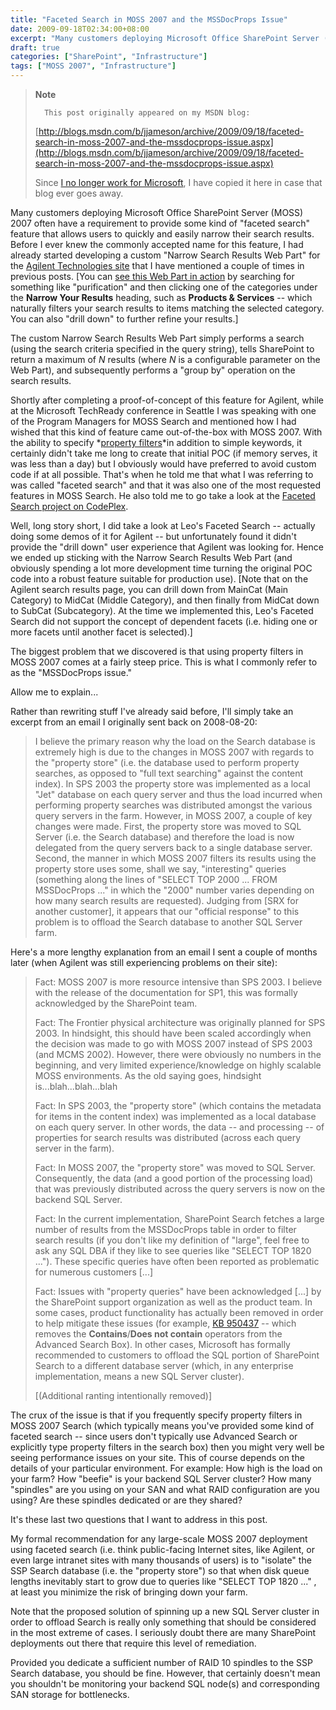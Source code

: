 ```yaml
---
title: "Faceted Search in MOSS 2007 and the MSSDocProps Issue"
date: 2009-09-18T02:34:00+08:00
excerpt: "Many customers deploying Microsoft Office SharePoint Server (MOSS) 2007 often have a requirement to provide some kind of \"faceted search\" feature that allows users to quickly and easily narrow their search results. Before I ever knew the commonly accepted..."
draft: true
categories: ["SharePoint", "Infrastructure"]
tags: ["MOSS 2007", "Infrastructure"]
---
```


> **Note**
> 
>       This post originally appeared on my MSDN blog:
> 
> [http://blogs.msdn.com/b/jjameson/archive/2009/09/18/faceted-search-in-moss-2007-and-the-mssdocprops-issue.aspx](http://blogs.msdn.com/b/jjameson/archive/2009/09/18/faceted-search-in-moss-2007-and-the-mssdocprops-issue.aspx)
> 
> Since [I no longer work for Microsoft](/blog/jjameson/2011/09/02/last-day-with-microsoft), I have copied it here in case that blog ever goes away.

Many customers deploying Microsoft Office SharePoint Server (MOSS) 2007 often have a requirement to provide some kind of "faceted search" feature that allows users to quickly and easily narrow their search results. Before I ever knew the commonly accepted name for this feature, I had already started developing a custom "Narrow Search Results Web Part" for the [Agilent Technologies site](http://www.chem.agilent.com/) that I have mentioned a couple of times in previous posts. [You can [see this Web Part in action](http://www.chem.agilent.com/en-US/Search/Pages/default.aspx?k=purification&a=%20scope:%22English%20%28U.S.%29%20Content%22+MainCat:%22Products+%26+Services%22) by searching for something like "purification" and then clicking one of the categories under the **Narrow Your Results** heading, such as **Products & Services** -- which naturally filters your search results to items matching the selected category. You can also "drill down" to further refine your results.]

The custom Narrow Search Results Web Part simply performs a search (using the search criteria specified in the query string), tells SharePoint to return a maximum of <var>N</var> results (where <var>N</var> is a configurable parameter on the Web Part), and subsequently performs a "group by" operation on the search results.

Shortly after completing a proof-of-concept of this feature for Agilent, while at the Microsoft TechReady conference in Seattle I was speaking with one of the Program Managers for MOSS Search and mentioned how I had wished that this kind of feature came out-of-the-box with MOSS 2007. With the ability to specify *[property filters](http://msdn.microsoft.com/en-us/library/ms582745.aspx)*in addition to simple keywords, it certainly didn't take me long to create that initial POC (if memory serves, it was less than a day) but I obviously would have preferred to avoid custom code if at all possible. That's when he told me that what I was referring to was called "faceted search" and that it was also one of the most requested features in MOSS Search. He also told me to go take a look at the [Faceted Search project on CodePlex](http://facetedsearch.codeplex.com/).

Well, long story short, I did take a look at Leo's Faceted Search -- actually doing some demos of it for Agilent -- but unfortunately found it didn't provide the "drill down" user experience that Agilent was looking for. Hence we ended up sticking with the Narrow Search Results Web Part (and obviously spending a lot more development time turning the original POC code into a robust feature suitable for production use). [Note that on the Agilent search results page, you can drill down from MainCat (Main Category) to MidCat (Middle Category), and then finally from MidCat down to SubCat (Subcategory). At the time we implemented this, Leo's Faceted Search did not support the concept of dependent facets (i.e. hiding one or more facets until another facet is selected).]

The biggest problem that we discovered is that using property filters in MOSS 2007 comes at a fairly steep price. This is what I commonly refer to as the "MSSDocProps issue."

Allow me to explain...

Rather than rewriting stuff I've already said before, I'll simply take an excerpt from an email I originally sent back on 2008-08-20:

> I believe the primary reason why the load on the Search database is extremely
> high is due to the changes in MOSS 2007 with regards to the "property store"
> (i.e. the database used to perform property searches, as opposed to "full
> text searching" against the content index). In SPS 2003 the property store
> was implemented as a local "Jet" database on each query server and thus
> the load incurred when performing property searches was distributed amongst
> the various query servers in the farm. However, in MOSS 2007, a couple of
> key changes were made. First, the property store was moved to SQL Server
> (i.e. the Search database) and therefore the load is now delegated from
> the query servers back to a single database server. Second, the manner in
> which MOSS 2007 filters its results using the property store uses some,
> shall we say, "interesting" queries (something along the lines of "SELECT
> TOP 2000 ... FROM MSSDocProps ..." in which the "2000" number varies depending
> on how many search results are requested). Judging from [SRX for another
> customer], it appears that our "official response" to this problem is to
> offload the Search database to another SQL Server farm.

Here's a more lengthy explanation from an email I sent a couple of months later (when Agilent was still experiencing problems on their site):

> Fact: MOSS 2007 is more resource intensive than SPS 2003. I believe with the release of the documentation for SP1, this was formally acknowledged by the SharePoint team.
> 
> Fact: The Frontier physical architecture was originally planned for SPS 2003. In hindsight, this should have been scaled accordingly when the decision was made to go with MOSS 2007 instead of SPS 2003 (and MCMS 2002). However, there were obviously no numbers in the beginning, and very limited experience/knowledge on highly scalable MOSS environments. As the old saying goes, hindsight is...blah...blah...blah
> 
> Fact: In SPS 2003, the "property store" (which contains the metadata for items in the content index) was implemented as a local database on each query server. In other words, the data -- and processing -- of properties for search results was distributed (across each query server in the farm).
> 
> Fact: In MOSS 2007, the "property store" was moved to SQL Server. Consequently, the data (and a good portion of the processing load) that was previously distributed across the query servers is now on the backend SQL Server.
> 
> Fact: In the current implementation, SharePoint Search fetches a large number of results from the MSSDocProps table in order to filter search results (if you don't like my definition of "large", feel free to ask any SQL DBA if they like to see queries like "SELECT TOP 1820 ..."). These specific queries have often been reported as problematic for numerous customers [...]
> 
> Fact: Issues with "property queries" have been acknowledged [...] by the SharePoint support organization as well as the product team. In some cases, product functionality has actually been removed in order to help mitigate these issues (for example, [KB 950437](http://support.microsoft.com/kb/950437/) -- which removes the **Contains**/**Does not contain** operators from the Advanced Search Box). In other cases, Microsoft has formally recommended to customers to offload the SQL portion of SharePoint Search to a different database server (which, in any enterprise implementation, means a new SQL Server cluster).
> 
> [(Additional ranting intentionally removed)]

The crux of the issue is that if you frequently specify property filters in MOSS 2007 Search (which typically means you've provided some kind of faceted search -- since users don't typically use Advanced Search or explicitly type property filters in the search box) then you might very well be seeing performance issues on your site. This of course depends on the details of your particular environment. For example: How high is the load on your farm? How "beefie" is your backend SQL Server cluster? How many "spindles" are you using on your SAN and what RAID configuration are you using? Are these spindles dedicated or are they shared?

It's these last two questions that I want to address in this post.

My formal recommendation for any large-scale MOSS 2007 deployment using faceted search (i.e. think public-facing Internet sites, like Agilent, or even large intranet sites with many thousands of users) is to "isolate" the SSP Search database (i.e. the "property store") so that when disk queue lengths inevitably start to grow due to queries like "SELECT TOP 1820 ..." , at least you minimize the risk of bringing down your farm.

Note that the proposed solution of spinning up a new SQL Server cluster in order to offload Search is really only something that should be considered in the most extreme of cases. I seriously doubt there are many SharePoint deployments out there that require this level of remediation.

Provided you dedicate a sufficient number of RAID 10 spindles to the SSP Search database, you should be fine. However, that certainly doesn't mean you shouldn't be monitoring your backend SQL node(s) and corresponding SAN storage for bottlenecks.

